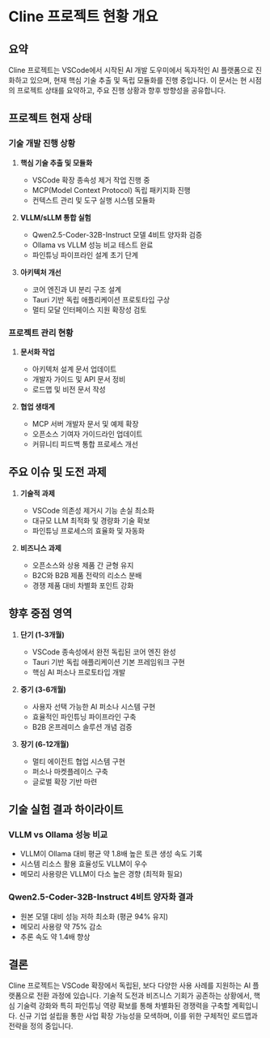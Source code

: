 # Cline 프로젝트 현황 개요

## 요약

Cline 프로젝트는 VSCode에서 시작된 AI 개발 도우미에서 독자적인 AI 플랫폼으로 진화하고 있으며, 현재 핵심 기술 추출 및 독립 모듈화를 진행 중입니다. 이 문서는 현 시점의 프로젝트 상태를 요약하고, 주요 진행 상황과 향후 방향성을 공유합니다.

## 프로젝트 현재 상태

### 기술 개발 진행 상황

1. **핵심 기술 추출 및 모듈화**
   - VSCode 확장 종속성 제거 작업 진행 중
   - MCP(Model Context Protocol) 독립 패키지화 진행
   - 컨텍스트 관리 및 도구 실행 시스템 모듈화

2. **VLLM/sLLM 통합 실험**
   - Qwen2.5-Coder-32B-Instruct 모델 4비트 양자화 검증
   - Ollama vs VLLM 성능 비교 테스트 완료
   - 파인튜닝 파이프라인 설계 초기 단계

3. **아키텍처 개선**
   - 코어 엔진과 UI 분리 구조 설계 
   - Tauri 기반 독립 애플리케이션 프로토타입 구상
   - 멀티 모달 인터페이스 지원 확장성 검토

### 프로젝트 관리 현황

1. **문서화 작업**
   - 아키텍처 설계 문서 업데이트
   - 개발자 가이드 및 API 문서 정비
   - 로드맵 및 비전 문서 작성

2. **협업 생태계**
   - MCP 서버 개발자 문서 및 예제 확장
   - 오픈소스 기여자 가이드라인 업데이트
   - 커뮤니티 피드백 통합 프로세스 개선

## 주요 이슈 및 도전 과제

1. **기술적 과제**
   - VSCode 의존성 제거시 기능 손실 최소화
   - 대규모 LLM 최적화 및 경량화 기술 확보
   - 파인튜닝 프로세스의 효율화 및 자동화

2. **비즈니스 과제**
   - 오픈소스와 상용 제품 간 균형 유지
   - B2C와 B2B 제품 전략의 리소스 분배
   - 경쟁 제품 대비 차별화 포인트 강화

## 향후 중점 영역

1. **단기 (1-3개월)**
   - VSCode 종속성에서 완전 독립된 코어 엔진 완성
   - Tauri 기반 독립 애플리케이션 기본 프레임워크 구현
   - 핵심 AI 퍼소나 프로토타입 개발

2. **중기 (3-6개월)**
   - 사용자 선택 가능한 AI 퍼소나 시스템 구현
   - 효율적인 파인튜닝 파이프라인 구축
   - B2B 온프레미스 솔루션 개념 검증

3. **장기 (6-12개월)**
   - 멀티 에이전트 협업 시스템 구현
   - 퍼소나 마켓플레이스 구축
   - 글로벌 확장 기반 마련

## 기술 실험 결과 하이라이트

### VLLM vs Ollama 성능 비교
- VLLM이 Ollama 대비 평균 약 1.8배 높은 토큰 생성 속도 기록
- 시스템 리소스 활용 효율성도 VLLM이 우수
- 메모리 사용량은 VLLM이 다소 높은 경향 (최적화 필요)

### Qwen2.5-Coder-32B-Instruct 4비트 양자화 결과
- 원본 모델 대비 성능 저하 최소화 (평균 94% 유지)
- 메모리 사용량 약 75% 감소
- 추론 속도 약 1.4배 향상

## 결론

Cline 프로젝트는 VSCode 확장에서 독립된, 보다 다양한 사용 사례를 지원하는 AI 플랫폼으로 전환 과정에 있습니다. 기술적 도전과 비즈니스 기회가 공존하는 상황에서, 핵심 기술력 강화와 특히 파인튜닝 역량 확보를 통해 차별화된 경쟁력을 구축할 계획입니다. 신규 기업 설립을 통한 사업 확장 가능성을 모색하며, 이를 위한 구체적인 로드맵과 전략을 정의 중입니다.
